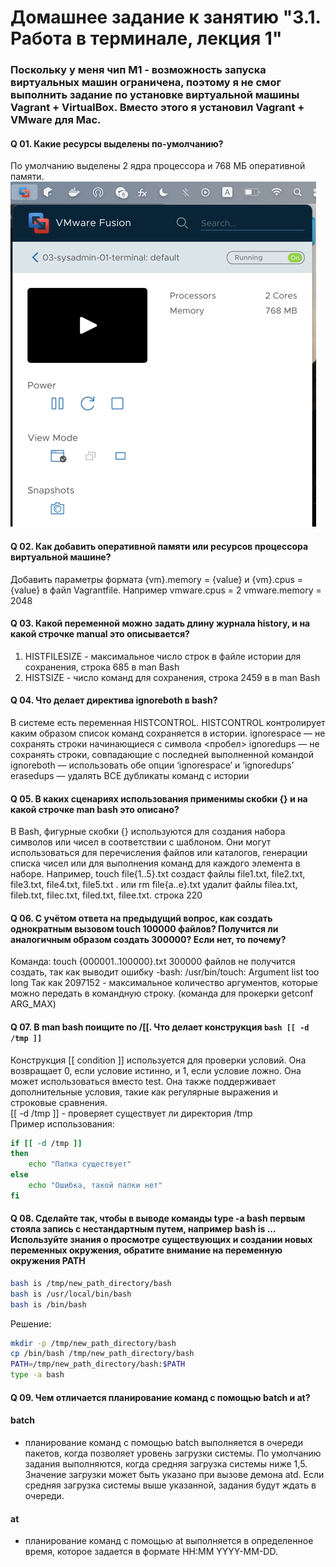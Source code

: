 # Домашнее задание к занятию "3.1. Работа в терминале, лекция 1"


### Поскольку у меня чип M1 - возможность запуска виртуальных машин ограничена, поэтому я не смог выполнить задание по установке виртуальной машины Vagrant + VirtualBox. Вместо этого я установил Vagrant + VMware для Mac.

#### Q 01. Какие ресурсы выделены по-умолчанию?
По умолчанию выделены 2 ядра процессора и 768 МБ оперативной памяти.  
![image](./image/img1.png)

#### Q 02. Как добавить оперативной памяти или ресурсов процессора виртуальной машине?
Добавить параметры формата {vm}.memory = {value} и {vm}.cpus = {value} в файл Vagrantfile.
Например 
vmware.cpus = 2
vmware.memory = 2048

#### Q 03. Какой переменной можно задать длину журнала history, и на какой строчке manual это описывается?
1. HISTFILESIZE - максимальное число строк в файле истории для сохранения, строка 685 в man Bash
2. HISTSIZE - число команд для сохранения, строка 2459 в в man Bash
#### Q 04. Что делает директива ignoreboth в bash?
В системе есть переменная HISTCONTROL.
HISTCONTROL контролирует каким образом список команд сохраняется в истории.
ignorespace — не сохранять строки начинающиеся с символа <пробел>
ignoredups — не сохранять строки, совпадающие с последней выполненной командой
ignoreboth — использовать обе опции ‘ignorespace’ и ‘ignoredups’
erasedups — удалять ВСЕ дубликаты команд с истории  

#### Q 05. В каких сценариях использования применимы скобки {} и на какой строчке man bash это описано?
В Bash, фигурные скобки {} используются для создания набора символов или чисел в соответствии с шаблоном. Они могут использоваться для перечисления файлов или каталогов, генерации списка чисел или для выполнения команд для каждого элемента в наборе. Например, touch file{1..5}.txt создаст файлы file1.txt, file2.txt, file3.txt, file4.txt, file5.txt . или rm file{a..e}.txt удалит файлы filea.txt, fileb.txt, filec.txt, filed.txt, filee.txt.
строка 220

#### Q 06. С учётом ответа на предыдущий вопрос, как создать однократным вызовом touch 100000 файлов? Получится ли аналогичным образом создать 300000? Если нет, то почему?
Команда: touch {000001..100000}.txt
300000 файлов не получится создать, так как выводит ошибку -bash: /usr/bin/touch: Argument list too long
Так как 2097152 - максимальное количество аргументов, которые можно передать в командную строку. (команда для прокерки getconf ARG_MAX)
#### Q 07. В man bash поищите по /\[\[. Что делает конструкция ```bash [[ -d /tmp ]]```
Конструкция [[ condition ]] используется для проверки условий. Она возвращает 0, если условие истинно, и 1, если условие ложно. Она может использоваться вместо test. Она также поддерживает дополнительные условия, такие как регулярные выражения и строковые сравнения.  
[[ -d /tmp ]] - проверяет существует ли директория /tmp  
Пример использования:
```bash
if [[ -d /tmp ]]
then
    echo "Папка существует"
else
    echo "Ошибка, такой папки нет"
fi
```  

#### Q 08. Сделайте так, чтобы в выводе команды type -a bash первым стояла запись с нестандартным путем, например bash is ... Используйте знания о просмотре существующих и создании новых переменных окружения, обратите внимание на переменную окружения PATH
```bash
bash is /tmp/new_path_directory/bash
bash is /usr/local/bin/bash
bash is /bin/bash
```  
Решение:
```bash
mkdir -p /tmp/new_path_directory/bash
cp /bin/bash /tmp/new_path_directory/bash
PATH=/tmp/new_path_directory/bash:$PATH
type -a bash
```
#### Q 09. Чем отличается планирование команд с помощью batch и at?
#### batch 
- планирование команд с помощью batch выполняется в очереди пакетов, когда позволяет уровень загрузки системы. По умолчанию задания выполняются, когда средняя загрузка системы ниже 1,5. Значение загрузки может быть указано при вызове демона atd. Если средняя загрузка системы выше указанной, задания будут ждать в очереди.  
#### at
- планирование команд с помощью at выполняется в определенное время, которое задается в формате HH:MM YYYY-MM-DD.


